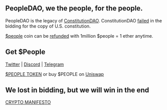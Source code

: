 ## PeopleDAO, we the people, for the people.

PeopleDAO is the legacy of [ConstitutionDAO](https://www.constitutiondao.com/). ConstitutionDAO [failed](https://twitter.com/ConstitutionDAO/status/1461498841820192771) in the bidding for the copy of U.S. constitution.

[$people](https://etherscan.io/token/0x7a58c0be72be218b41c608b7fe7c5bb630736c71) coin can be [refunded](https://juicebox.money/#/p/constitutiondao) with 1million $people = 1 ether anytime.

## Get $People

[Twitter](https://twitter.com/peopleDAO_org) |  [Discord](http://discord.gg/eBhZ5X5g) |  [Telegram](https://t.me/PeopleDaoGlobal)

[$PEOPLE TOKEN](https://etherscan.io/token/0x7a58c0be72be218b41c608b7fe7c5bb630736c71) or buy $PEOPLE on [Uniswap](https://app.uniswap.org/#/swap?inputCurrency=0x7a58c0be72be218b41c608b7fe7c5bb630736c71)

## We lost in bidding, but we will win in the end

[CRYPTO MANIFESTO](https://groups.csail.mit.edu/mac/classes/6.805/articles/crypto/cypherpunks/may-crypto-manifesto.html)
